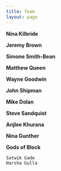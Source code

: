 ```yaml
---
title: Team
layout: page
---
```


**Nina Kilbride**

**Jeremy Brown**

**Simone Smith-Bean**

**Matthew Queen**

**Wayne Goodwin**

**John Shipman**

**Mike Dolan**

**Steve Sandquist**

**Anjlee Khurana**

**Nina Gunther**

**Gods of Block**

	Satwik Gade
	Harsha Gulla
